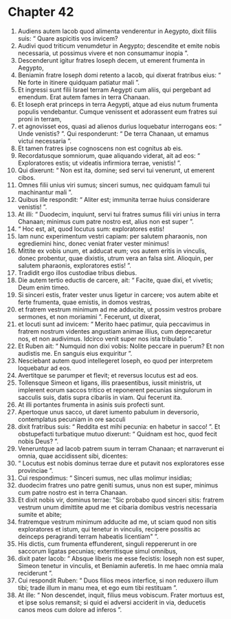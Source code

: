 # Chapter 42
1. Audiens autem Iacob quod alimenta venderentur in Aegypto, dixit filiis suis: “ Quare aspicitis vos invicem?
2. Audivi quod triticum venumdetur in Aegypto; descendite et emite nobis necessaria, ut possimus vivere et non consumamur inopia ”.
3. Descenderunt igitur fratres Ioseph decem, ut emerent frumenta in Aegypto,
4. Beniamin fratre Ioseph domi retento a Iacob, qui dixerat fratribus eius: “ Ne forte in itinere quidquam patiatur mali ”.
5. Et ingressi sunt filii Israel terram Aegypti cum aliis, qui pergebant ad emendum. Erat autem fames in terra Chanaan.
6. Et Ioseph erat princeps in terra Aegypti, atque ad eius nutum frumenta populis vendebantur. Cumque venissent et adorassent eum fratres sui proni in terram,
7. et agnovisset eos, quasi ad alienos durius loquebatur interrogans eos: “ Unde venistis? ”. Qui responderunt: “ De terra Chanaan, ut emamus victui necessaria ”.
8. Et tamen fratres ipse cognoscens non est cognitus ab eis.
9. Recordatusque somniorum, quae aliquando viderat, ait ad eos: “ Exploratores estis; ut videatis infirmiora terrae, venistis! ”.
10. Qui dixerunt: “ Non est ita, domine; sed servi tui venerunt, ut emerent cibos.
11. Omnes filii unius viri sumus; sinceri sumus, nec quidquam famuli tui machinantur mali ”.
12. Quibus ille respondit: “ Aliter est; immunita terrae huius considerare venistis! ”.
13. At illi: “ Duodecim, inquiunt, servi tui fratres sumus filii viri unius in terra Chanaan; minimus cum patre nostro est, alius non est super ”.
14. “ Hoc est, ait, quod locutus sum: exploratores estis!
15. Iam nunc experimentum vestri capiam: per salutem pharaonis, non egrediemini hinc, donec veniat frater vester minimus!
16. Mittite ex vobis unum, et adducat eum; vos autem eritis in vinculis, donec probentur, quae dixistis, utrum vera an falsa sint. Alioquin, per salutem pharaonis, exploratores estis! ”.
17. Tradidit ergo illos custodiae tribus diebus.
18. Die autem tertio eductis de carcere, ait: “ Facite, quae dixi, et vivetis; Deum enim timeo.
19. Si sinceri estis, frater vester unus ligetur in carcere; vos autem abite et ferte frumenta, quae emistis, in domos vestras,
20. et fratrem vestrum minimum ad me adducite, ut possim vestros probare sermones, et non moriamini ”.
Fecerunt, ut dixerat,
21. et locuti sunt ad invicem: “ Merito haec patimur, quia peccavimus in fratrem nostrum videntes angustiam animae illius, cum deprecaretur nos, et non audivimus. Idcirco venit super nos ista tribulatio ”.
22. Et Ruben ait: “ Numquid non dixi vobis: Nolite peccare in puerum? Et non audistis me. En sanguis eius exquiritur ”.
23. Nesciebant autem quod intellegeret Ioseph, eo quod per interpretem loquebatur ad eos.
24. Avertitque se parumper et flevit; et reversus locutus est ad eos.
25. Tollensque Simeon et ligans, illis praesentibus, iussit ministris, ut implerent eorum saccos tritico et reponerent pecunias singulorum in sacculis suis, datis supra cibariis in viam. Qui fecerunt ita.
26. At illi portantes frumenta in asinis suis profecti sunt.
27. Apertoque unus sacco, ut daret iumento pabulum in deversorio, contemplatus pecuniam in ore sacculi
28. dixit fratribus suis: “ Reddita est mihi pecunia: en habetur in sacco! ”. Et obstupefacti turbatique mutuo dixerunt: “ Quidnam est hoc, quod fecit nobis Deus? ”.
29. Veneruntque ad Iacob patrem suum in terram Chanaan; et narraverunt ei omnia, quae accidissent sibi, dicentes:
30. “ Locutus est nobis dominus terrae dure et putavit nos exploratores esse provinciae ”.
31. Cui respondimus: “ Sinceri sumus, nec ullas molimur insidias;
32. duodecim fratres uno patre geniti sumus, unus non est super, minimus cum patre nostro est in terra Chanaan.
33. Et dixit nobis vir, dominus terrae: "Sic probabo quod sinceri sitis: fratrem vestrum unum dimittite apud me et cibaria domibus vestris necessaria sumite et abite;
34. fratremque vestrum minimum adducite ad me, ut sciam quod non sitis exploratores et istum, qui tenetur in vinculis, recipere possitis ac deinceps peragrandi terram habeatis licentiam" ”.
35. His dictis, cum frumenta effunderent, singuli reppererunt in ore saccorum ligatas pecunias; exterritisque simul omnibus,
36. dixit pater Iacob: “ Absque liberis me esse fecistis: Ioseph non est super, Simeon tenetur in vinculis, et Beniamin auferetis. In me haec omnia mala reciderunt ”.
37. Cui respondit Ruben: “ Duos filios meos interfice, si non reduxero illum tibi; trade illum in manu mea, et ego eum tibi restituam ”.
38. At ille: “ Non descendet, inquit, filius meus vobiscum. Frater mortuus est, et ipse solus remansit; si quid ei adversi acciderit in via, deducetis canos meos cum dolore ad inferos ”.